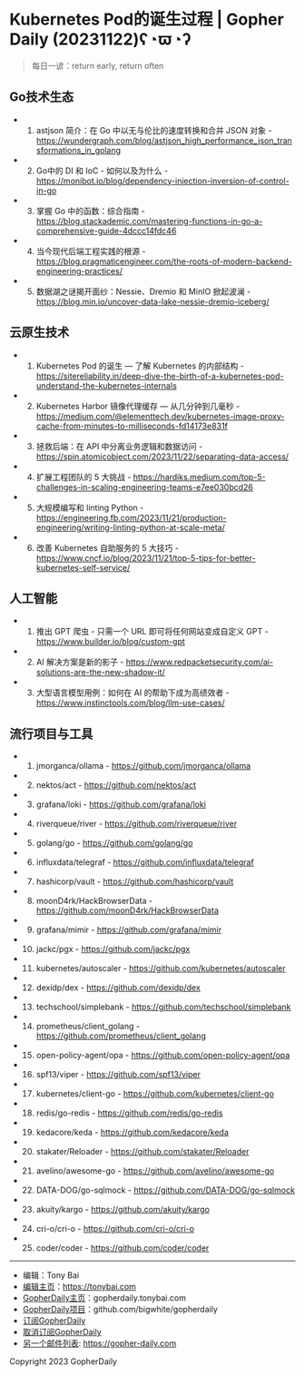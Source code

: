 # Kubernetes Pod的诞生过程 | Gopher Daily (20231122)ʕ◔ϖ◔ʔ

>每日一谚：return early, return often

## Go技术生态


- 1. astjson 简介：在 Go 中以无与伦比的速度转换和合并 JSON 对象 - https://wundergraph.com/blog/astjson_high_performance_json_transformations_in_golang

- 2. Go中的 DI 和 IoC - 如何以及为什么 - https://monibot.io/blog/dependency-injection-inversion-of-control-in-go

- 3. 掌握 Go 中的函数：综合指南 - https://blog.stackademic.com/mastering-functions-in-go-a-comprehensive-guide-4dccc14fdc46

- 4. 当今现代后端工程实践的根源 - https://blog.pragmaticengineer.com/the-roots-of-modern-backend-engineering-practices/

- 5. 数据湖之谜揭开面纱：Nessie、Dremio 和 MinIO 掀起波澜 - https://blog.min.io/uncover-data-lake-nessie-dremio-iceberg/


## 云原生技术


- 1. Kubernetes Pod 的诞生 — 了解 Kubernetes 的内部结构 - https://sitereliability.in/deep-dive-the-birth-of-a-kubernetes-pod-understand-the-kubernetes-internals

- 2. Kubernetes Harbor 镜像代理缓存 — 从几分钟到几毫秒 - https://medium.com/@elementtech.dev/kubernetes-image-proxy-cache-from-minutes-to-milliseconds-fd14173e831f

- 3. 拯救后端：在 API 中分离业务逻辑和数据访问 - https://spin.atomicobject.com/2023/11/22/separating-data-access/

- 4. 扩展工程团队的 5 大挑战 - https://hardiks.medium.com/top-5-challenges-in-scaling-engineering-teams-e7ee030bcd26

- 5. 大规模编写和 linting Python - https://engineering.fb.com/2023/11/21/production-engineering/writing-linting-python-at-scale-meta/

- 6. 改善 Kubernetes 自助服务的 5 大技巧 - https://www.cncf.io/blog/2023/11/21/top-5-tips-for-better-kubernetes-self-service/


## 人工智能


- 1. 推出 GPT 爬虫 - 只需一个 URL 即可将任何网站变成自定义 GPT - https://www.builder.io/blog/custom-gpt

- 2. AI 解决方案是新的影子 - https://www.redpacketsecurity.com/ai-solutions-are-the-new-shadow-it/

- 3. 大型语言模型用例：如何在 AI 的帮助下成为高绩效者 - https://www.instinctools.com/blog/llm-use-cases/


## 流行项目与工具


- 1. jmorganca/ollama - https://github.com/jmorganca/ollama

- 2. nektos/act - https://github.com/nektos/act

- 3. grafana/loki - https://github.com/grafana/loki

- 4. riverqueue/river - https://github.com/riverqueue/river

- 5. golang/go - https://github.com/golang/go

- 6. influxdata/telegraf - https://github.com/influxdata/telegraf

- 7. hashicorp/vault - https://github.com/hashicorp/vault

- 8. moonD4rk/HackBrowserData - https://github.com/moonD4rk/HackBrowserData

- 9. grafana/mimir - https://github.com/grafana/mimir

- 10. jackc/pgx - https://github.com/jackc/pgx

- 11. kubernetes/autoscaler - https://github.com/kubernetes/autoscaler

- 12. dexidp/dex - https://github.com/dexidp/dex

- 13. techschool/simplebank - https://github.com/techschool/simplebank

- 14. prometheus/client_golang - https://github.com/prometheus/client_golang

- 15. open-policy-agent/opa - https://github.com/open-policy-agent/opa

- 16. spf13/viper - https://github.com/spf13/viper

- 17. kubernetes/client-go - https://github.com/kubernetes/client-go

- 18. redis/go-redis - https://github.com/redis/go-redis

- 19. kedacore/keda - https://github.com/kedacore/keda

- 20. stakater/Reloader - https://github.com/stakater/Reloader

- 21. avelino/awesome-go - https://github.com/avelino/awesome-go

- 22. DATA-DOG/go-sqlmock - https://github.com/DATA-DOG/go-sqlmock

- 23. akuity/kargo - https://github.com/akuity/kargo

- 24. cri-o/cri-o - https://github.com/cri-o/cri-o

- 25. coder/coder - https://github.com/coder/coder


----

- 编辑：Tony Bai
- [编辑主页](https://tonybai.com)：https://tonybai.com
- [GopherDaily主页](https://gopherdaily.tonybai.com)：gopherdaily.tonybai.com
- [GopherDaily项目](https://github.com/bigwhite/gopherdaily)：github.com/bigwhite/gopherdaily
- [订阅GopherDaily](https://gopherdaily.tonybai.com/subscribe)
- [取消订阅GopherDaily](https://gopherdaily.tonybai.com/unsubscribe)
- [另一个邮件列表](https://gopher-daily.com): https://gopher-daily.com

Copyright 2023 GopherDaily
